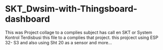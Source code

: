 # SKT_Dwsim-with-Thingsboard-dashboard
This was Project collage to a complies subject has call en SKT or System Kontrol Terdisbusi this file to a complies that project. this projcect using ESP 32- S3 and also using Sht 20 as a sensor and more...
